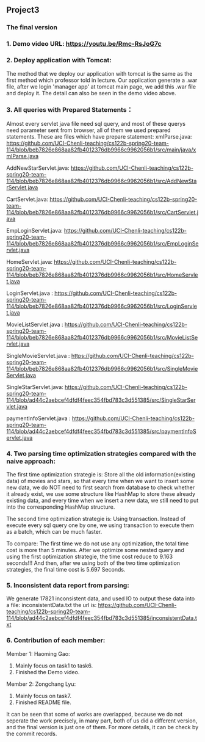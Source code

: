 ## Project3

### The final version

### 1. Demo video URL: https://youtu.be/Rmc-RsJoG7c


### 2.  Deploy application with Tomcat:
The method that we deploy our application with tomcat is the same as the first method which professor told in lecture. 
Our application generate a .war file, after we login 'manager app' at tomcat main page, we add this .war file and deploy it.
The detail can also be seen in the demo video above.

### 3. All queries with Prepared Statements：
Almost every servlet java file need sql query, and most of these querys need parameter sent from browser, all of them we used prepared statements. These are files which have prepare statement:
xmlParse.java: https://github.com/UCI-Chenli-teaching/cs122b-spring20-team-114/blob/beb7826e868aa82fb4012376db9966c9962056b1/src/main/java/xmlParse.java

AddNewStarServlet.java: https://github.com/UCI-Chenli-teaching/cs122b-spring20-team-114/blob/beb7826e868aa82fb4012376db9966c9962056b1/src/AddNewStarServlet.java

CartServlet.java: https://github.com/UCI-Chenli-teaching/cs122b-spring20-team-114/blob/beb7826e868aa82fb4012376db9966c9962056b1/src/CartServlet.java

EmpLoginServlet.java: https://github.com/UCI-Chenli-teaching/cs122b-spring20-team-114/blob/beb7826e868aa82fb4012376db9966c9962056b1/src/EmpLoginServlet.java

HomeServlet.java: https://github.com/UCI-Chenli-teaching/cs122b-spring20-team-114/blob/beb7826e868aa82fb4012376db9966c9962056b1/src/HomeServlet.java

LoginServlet.java : https://github.com/UCI-Chenli-teaching/cs122b-spring20-team-114/blob/beb7826e868aa82fb4012376db9966c9962056b1/src/LoginServlet.java

MovieListServlet.java : https://github.com/UCI-Chenli-teaching/cs122b-spring20-team-114/blob/beb7826e868aa82fb4012376db9966c9962056b1/src/MovieListServlet.java

SingleMovieServlet.java : https://github.com/UCI-Chenli-teaching/cs122b-spring20-team-114/blob/beb7826e868aa82fb4012376db9966c9962056b1/src/SingleMovieServlet.java

SingleStarServlet.java: https://github.com/UCI-Chenli-teaching/cs122b-spring20-team-114/blob/ad44c2aebcef4dfdf4feec354fbd783c3d551385/src/SingleStarServlet.java

paymentInfoServlet.java : https://github.com/UCI-Chenli-teaching/cs122b-spring20-team-114/blob/ad44c2aebcef4dfdf4feec354fbd783c3d551385/src/paymentInfoServlet.java


### 4. Two parsing time optimization strategies compared with the naive approach: 
The first time optimization strategie is: Store all the old information(existing data) of movies and stars, so that every time when we want to insert some new data, we do NOT need to first search from database to check whether it already exist, we use some structure like HashMap to store these already existing data, and every time when we insert a new data, we still need to put into the corresponding HashMap structure.

The second time optimization strategie is: Using transaction. Instead of execute every sql query one by one, we using transaction to execute them as a batch, which can be much faster.

To compare: The first time we do not use any optimization, the total time cost is more than 5 minutes.
After we optimize some nested query and using the first optimization strategie, the time cost reduce to 9.163 seconds!!!
And then, after we using both of the two time optimization strategies, the final time cost is 5.697 Seconds.



### 5. Inconsistent data report from parsing: 
We generate 17821 inconsistent data, and used IO to output these data into a file: inconsistentData.txt
the url is: https://github.com/UCI-Chenli-teaching/cs122b-spring20-team-114/blob/ad44c2aebcef4dfdf4feec354fbd783c3d551385/inconsistentData.txt



### 6. Contribution of each member:
Member 1: Haoming Gao:
1. Mainly focus on task1 to task6.
2. Finished the Demo video.

Member 2: Zongchang Lyu:
1. Mainly  focus on task7.
2. Finished README file.

It can be seen that some of works are overlapped, because we do not seperate the work precisely, in many part, both of us did a different version, and the final version is just one of them. For more details, it can be check by the commit records.



